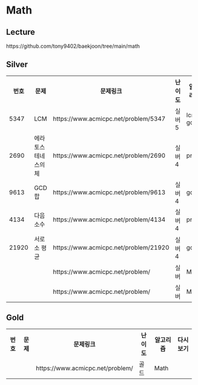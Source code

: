 <h1>Math</h1>

<h2>Lecture</h2>
https://github.com/tony9402/baekjoon/tree/main/math<br>

<h2>Silver</h2>
<table>
    <tr>
        <th scope="col">번호</td>
        <th scope="col">문제</td>
        <th scope="col">문제링크</td>
        <th scope="col">난이도</td>
        <th scope="col">알고리즘</td>
        <th scope="col">풀이링크</td>
    </tr>
    <tr>
        <td>5347</td>
        <td>LCM</td>
        <td>https://www.acmicpc.net/problem/5347</td>
        <td>실버5</td>
        <td>lcm, gcd</td>
        <td>AGAIN</td>
    </tr>
    <tr>
        <td>2690</td>
        <td>에라토스테네스의 체</td>
        <td>https://www.acmicpc.net/problem/2690</td>
        <td>실버4</td>
        <td>prime</td>
        <td>AGAIN</td>
    </tr>
    <tr>
        <td>9613</td>
        <td>GCD 합</td>
        <td>https://www.acmicpc.net/problem/9613</td>
        <td>실버4</td>
        <td>gcd</td>
        <td>NO</td>
    </tr>
    <tr>
        <td>4134</td>
        <td>다음 소수</td>
        <td>https://www.acmicpc.net/problem/4134</td>
        <td>실버4</td>
        <td>prime</td>
        <td>NO</td>
    </tr>
    <tr>
        <td>21920</td>
        <td>서로소 평균</td>
        <td>https://www.acmicpc.net/problem/21920</td>
        <td>실버4</td>
        <td>gcd</td>
        <td>AGAIN</td>
    </tr>
    <tr>
        <td></td>
        <td></td>
        <td>https://www.acmicpc.net/problem/</td>
        <td>실버</td>
        <td>Math</td>
        <td></td>
    </tr>
    <tr>
        <td></td>
        <td></td>
        <td>https://www.acmicpc.net/problem/</td>
        <td>실버</td>
        <td>Math</td>
        <td></td>
    </tr>
</table>

<h2>Gold</h2>
<table>
    <tr>
        <th scope="col">번호</td>
        <th scope="col">문제</td>
        <th scope="col">문제링크</td>
        <th scope="col">난이도</td>
        <th scope="col">알고리즘</td>
        <th scope="col">다시보기</td>
    </tr>
    <tr>
        <td></td>
        <td></td>
        <td>https://www.acmicpc.net/problem/</td>
        <td>골드</td>
        <td>Math</td>
        <td></td>
    </tr>
</table>